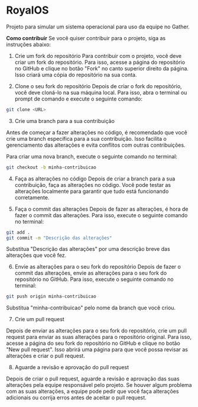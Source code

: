 # RoyalOS

Projeto para simular um sistema operacional para uso da equipe no
Gather.

**Como contribuir**
Se você quiser contribuir para o projeto, siga as instruções abaixo:

1. Crie um fork do repositório
Para contribuir com o projeto, você deve criar um fork do repositório. Para isso, acesse a página do repositório no GitHub e clique no botão "Fork" no canto superior direito da página. Isso criará uma cópia do repositório na sua conta.

2. Clone o seu fork do repositório
Depois de criar o fork do repositório, você deve cloná-lo na sua máquina local. Para isso, abra o terminal ou prompt de comando e execute o seguinte comando:

```bash
git clone <URL>
```

3. Crie uma branch para a sua contribuição

Antes de começar a fazer alterações no código, é recomendado que você crie uma branch específica para a sua contribuição. Isso facilita o gerenciamento das alterações e evita conflitos com outras contribuições.

Para criar uma nova branch, execute o seguinte comando no terminal:

```bash
git checkout -b minha-contribuicao
```

4. Faça as alterações no código
Depois de criar a branch para a sua contribuição, faça as alterações no código. Você pode testar as alterações localmente para garantir que tudo está funcionando corretamente.

5. Faça o commit das alterações
Depois de fazer as alterações, é hora de fazer o commit das alterações. Para isso, execute o seguinte comando no terminal:

```bash
git add .
git commit -m "Descrição das alterações"
```

Substitua "Descrição das alterações" por uma descrição breve das alterações que você fez.

6. Envie as alterações para o seu fork do repositório
Depois de fazer o commit das alterações, envie as alterações para o seu fork do repositório no GitHub. Para isso, execute o seguinte comando no terminal:

```bash
git push origin minha-contribuicao
```

Substitua "minha-contribuicao" pelo nome da branch que você criou.

7. Crie um pull request

Depois de enviar as alterações para o seu fork do repositório, crie um pull request para enviar as suas alterações para o repositório original. 
Para isso, acesse a página do seu fork do repositório no GitHub e clique no botão "New pull request". Isso abrirá uma página para que você possa 
revisar as alterações e criar o pull request.

8. Aguarde a revisão e aprovação do pull request

Depois de criar o pull request, aguarde a revisão e aprovação das suas alterações pela equipe responsável pelo projeto. Se houver algum problema 
com as suas alterações, a equipe pode pedir que você faça alterações adicionais ou corrija erros antes de aceitar o pull request.


